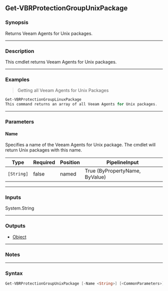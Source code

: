 Get-VBRProtectionGroupUnixPackage
---------------------------------

### Synopsis
Returns Veeam Agents for Unix packages.

---

### Description

This cmdlet returns Veeam Agents for Unix packages.

---

### Examples
> Getting all Veeam Agents for Unix Packages

```PowerShell
Get-VBRProtectionGroupLinuxPackage
This command returns an array of all Veeam Agents for Unix packages.
```

---

### Parameters
#### **Name**
Specifies a name of the Veeam Agents for Unix package. The cmdlet will return Unix packages with this name.

|Type      |Required|Position|PipelineInput                 |
|----------|--------|--------|------------------------------|
|`[String]`|false   |named   |True (ByPropertyName, ByValue)|

---

### Inputs
System.String

---

### Outputs
* [Object](https://learn.microsoft.com/en-us/dotnet/api/System.Object)

---

### Notes

---

### Syntax
```PowerShell
Get-VBRProtectionGroupUnixPackage [-Name <String>] [<CommonParameters>]
```
